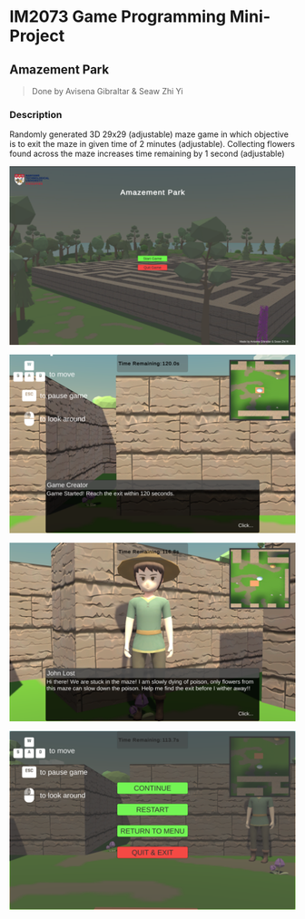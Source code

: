 # IM2073 Game Programming Mini-Project
## Amazement Park
> Done by Avisena Gibraltar & Seaw Zhi Yi
### Description
Randomly generated 3D 29x29 (adjustable) maze game in which objective is to exit the maze in given time of 2 minutes (adjustable). Collecting flowers found across the maze increases time remaining by 1 second (adjustable)

![Main Menu Screen Image](./gameScreenshots/mainmenuSS.png)

![Start of Game Image](./gameScreenshots/startgameSS.png)

![NPC Dialogue Image](./gameScreenshots/NPCdialogueSS.png)

![Pause Menu Image](./gameScreenshots/pausemenuSS.png)
